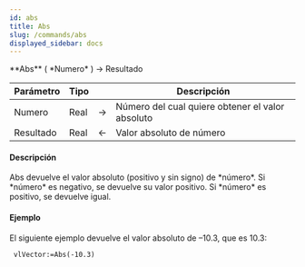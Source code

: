 ```yaml
---
id: abs
title: Abs
slug: /commands/abs
displayed_sidebar: docs
---
```


<!--REF #_command_.Abs.Syntax-->**Abs** ( *Numero* ) -> Resultado<!-- END REF-->
<!--REF #_command_.Abs.Params-->
| Parámetro | Tipo |  | Descripción |
| --- | --- | --- | --- |
| Numero | Real | &srarr; | Número del cual quiere obtener el valor absoluto |
| Resultado | Real | &larr; | Valor absoluto de número |

<!-- END REF-->

#### Descripción 

<!--REF #_command_.Abs.Summary-->Abs devuelve el valor absoluto (positivo y sin signo) de *número*.<!-- END REF--> Si *número* es negativo, se devuelve su valor positivo. Si *número* es positivo, se devuelve igual.

#### Ejemplo 

El siguiente ejemplo devuelve el valor absoluto de –10.3, que es 10.3:

```4d
 vlVector:=Abs(-10.3)
```
